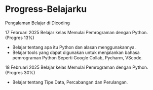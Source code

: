 # Progress-Belajarku

Pengalaman Belajar di Dicoding

17 Februari 2025
Belajar kelas Memulai Pemrograman dengan Python. (Progres 13%)
* Belajar tentang apa itu Python dan alasan menggunakannya.
* Belajar tools yang dapat digunakan untuk menjalankan bahasa pemrograman Python Seperti Google Collab, Pycharm, VScode.


18 Februari 2025
Belajar kelas Memulai Pemrograman dengan Python. (Progres 30%)
* Belajar tentang Tipe Data, Percabangan dan Perulangan.
